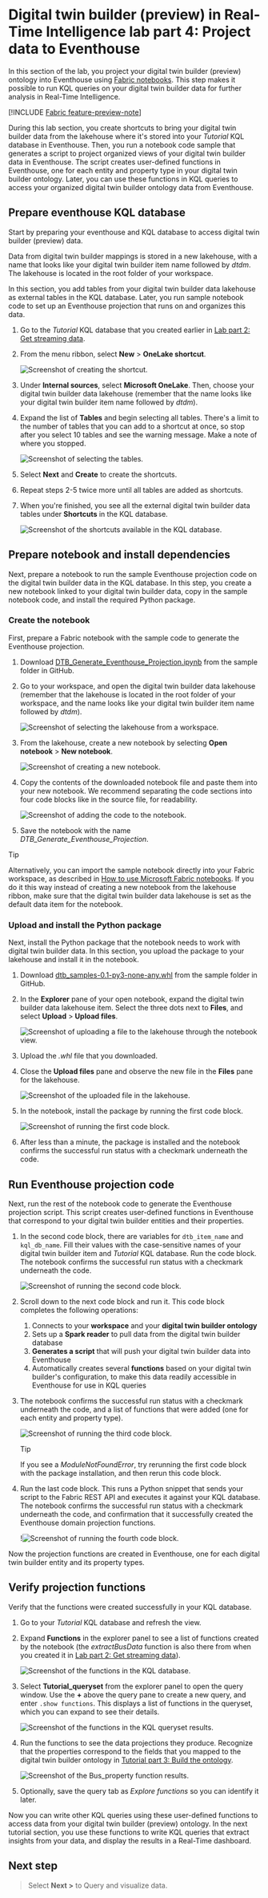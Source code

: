 # Digital twin builder (preview) in Real-Time Intelligence lab part 4: Project data to Eventhouse

In this section of the lab, you project your digital twin builder (preview) ontology into Eventhouse using [Fabric notebooks](../../data-engineering/how-to-use-notebook.md). This step makes it possible to run KQL queries on your digital twin builder data for further analysis in Real-Time Intelligence.

[!INCLUDE [Fabric feature-preview-note](../../includes/feature-preview-note.md)]

During this lab section, you create shortcuts to bring your digital twin builder data from the lakehouse where it's stored into your *Tutorial* KQL database in Eventhouse. Then, you run a notebook code sample that generates a script to project organized views of your digital twin builder data in Eventhouse. The script creates user-defined functions in Eventhouse, one for each entity and property type in your digital twin builder ontology. Later, you can use these functions in KQL queries to access your organized digital twin builder ontology data from Eventhouse.

## Prepare eventhouse KQL database

Start by preparing your eventhouse and KQL database to access digital twin builder (preview) data. 

Data from digital twin builder mappings is stored in a new lakehouse, with a name that looks like your digital twin builder item name followed by *dtdm*. The lakehouse is located in the root folder of your workspace. 

In this section, you add tables from your digital twin builder data lakehouse as external tables in the KQL database. Later, you run sample notebook code to set up an Eventhouse projection that runs on and organizes this data.

1. Go to the *Tutorial* KQL database that you created earlier in [Lab part 2: Get streaming data](tutorial-rti-2-get-streaming-data.md).
2. From the menu ribbon, select **New** > **OneLake shortcut**.

    ![Screenshot of creating the shortcut.](media/kql-onelake-shortcut.png)

3. Under **Internal sources**, select **Microsoft OneLake**. Then, choose your digital twin builder data lakehouse (remember that the name looks like your digital twin builder item name followed by *dtdm*).
4. Expand the list of **Tables** and begin selecting all tables. There's a limit to the number of tables that you can add to a shortcut at once, so stop after you select 10 tables and see the warning message. Make a note of where you stopped.

    ![Screenshot of selecting the tables.](media/kql-onelake-shortcut-2.png)

5. Select **Next** and **Create** to create the shortcuts.
6. Repeat steps 2-5 twice more until all tables are added as shortcuts.
7. When you're finished, you see all the external digital twin builder data tables under **Shortcuts** in the KQL database.

    ![Screenshot of the shortcuts available in the KQL database.](media/kql-shortcuts.png)

## Prepare notebook and install dependencies

Next, prepare a notebook to run the sample Eventhouse projection code on the digital twin builder data in the KQL database. In this step, you create a new notebook linked to your digital twin builder data, copy in the sample notebook code, and install the required Python package.

### Create the notebook

First, prepare a Fabric notebook with the sample code to generate the Eventhouse projection.

1. Download [DTB_Generate_Eventhouse_Projection.ipynb](https://github.com/microsoft/fabric-samples/tree/main/docs-samples/real-time-intelligence) from the sample folder in GitHub.
2. Go to your workspace, and open the digital twin builder data lakehouse (remember that the lakehouse is located in the root folder of your workspace, and the name looks like your digital twin builder item name followed by *dtdm*).

    ![Screenshot of selecting the lakehouse from a workspace.](media/lakehouse.png)

3. From the lakehouse, create a new notebook by selecting **Open notebook** > **New notebook**.

    ![Screenshot of creating a new notebook.](media/new-notebook.png)

4. Copy the contents of the downloaded notebook file and paste them into your new notebook. We recommend separating the code sections into four code blocks like in the source file, for readability.

    ![Screenshot of adding the code to the notebook.](media/notebook-copy-in.png)

5. Save the notebook with the name *DTB_Generate_Eventhouse_Projection*.

> [!TIP]
> Alternatively, you can import the sample notebook directly into your Fabric workspace, as described in [How to use Microsoft Fabric notebooks](../../data-engineering/how-to-use-notebook.md#import-existing-notebooks). If you do it this way instead of creating a new notebook from the lakehouse ribbon, make sure that the digital twin builder data lakehouse is set as the default data item for the notebook.

### Upload and install the Python package 

Next, install the Python package that the notebook needs to work with digital twin builder data. In this section, you upload the package to your lakehouse and install it in the notebook.

1. Download [dtb_samples-0.1-py3-none-any.whl](https://github.com/microsoft/fabric-samples/tree/main/docs-samples/real-time-intelligence) from the sample folder in GitHub.
2. In the **Explorer** pane of your open notebook, expand the digital twin builder data lakehouse item. Select the three dots next to **Files**, and select **Upload** > **Upload files**.

    ![Screenshot of uploading a file to the lakehouse through the notebook view.](media/notebook-upload-files.png)

3. Upload the *.whl* file that you downloaded.
4. Close the **Upload files** pane and observe the new file in the **Files** pane for the lakehouse.

    ![Screenshot of the uploaded file in the lakehouse.](media/notebook-files.png)

5. In the notebook, install the package by running the first code block.

    ![Screenshot of running the first code block.](media/notebook-run-1.png)

6. After less than a minute, the package is installed and the notebook confirms the successful run status with a checkmark underneath the code.

## Run Eventhouse projection code

Next, run the rest of the notebook code to generate the Eventhouse projection script. This script creates user-defined functions in Eventhouse that correspond to your digital twin builder entities and their properties.

1. In the second code block, there are variables for `dtb_item_name` and `kql_db_name`. Fill their values with the case-sensitive names of your digital twin builder item and *Tutorial* KQL database. Run the code block. The notebook confirms the successful run status with a checkmark underneath the code.

    ![Screenshot of running the second code block.](media/notebook-run-2.png)

2. Scroll down to the next code block and run it. This code block completes the following operations:
    1. Connects to your **workspace** and your **digital twin builder ontology**
    1. Sets up a **Spark reader** to pull data from the digital twin builder database
    1. **Generates a script** that will push your digital twin builder data into Eventhouse
    1. Automatically creates several **functions** based on your digital twin builder's configuration, to make this data readily accessible in Eventhouse for use in KQL queries
3. The notebook confirms the successful run status with a checkmark underneath the code, and a list of functions that were added (one for each entity and property type).

    ![Screenshot of running the third code block.](media/notebook-run-3.png)

    >[!TIP]
    > If you see a *ModuleNotFoundError*, try rerunning the first code block with the package installation, and then rerun this code block.

4. Run the last code block. This runs a Python snippet that sends your script to the Fabric REST API and executes it against your KQL database. The notebook confirms the successful run status with a checkmark underneath the code, and confirmation that it successfully created the Eventhouse domain projection functions.

    !![Screenshot of running the fourth code block.](media/notebook-run-4.png)

Now the projection functions are created in Eventhouse, one for each digital twin builder entity and its property types.

## Verify projection functions

Verify that the functions were created successfully in your KQL database.

1. Go to your *Tutorial* KQL database and refresh the view.
2. Expand **Functions** in the explorer panel to see a list of functions created by the notebook (the *extractBusData* function is also there from when you created it in [Lab part 2: Get streaming data](tutorial-rti-2-get-streaming-data.md)).

    ![Screenshot of the functions in the KQL database.](media/kql-functions.png)

3. Select **Tutorial_queryset** from the explorer panel to open the query window. Use the **+** above the query pane to create a new query, and enter `.show functions`. This displays a list of functions in the queryset, which you can expand to see their details.

    ![Screenshot of the functions in the KQL queryset results.](media/kql-show-functions.png)

4. Run the functions to see the data projections they produce. Recognize that the properties correspond to the fields that you mapped to the digital twin builder ontology in [Tutorial part 3: Build the ontology](tutorial-rti-3-build-ontology.md).

    ![Screenshot of the Bus_property function results.](media/kql-bus-property.png)

5. Optionally, save the query tab as *Explore functions* so you can identify it later.

Now you can write other KQL queries using these user-defined functions to access data from your digital twin builder (preview) ontology. In the next tutorial section, you use these functions to write KQL queries that extract insights from your data, and display the results in a Real-Time dashboard.

## Next step
> Select **Next >** to Query and visualize data.